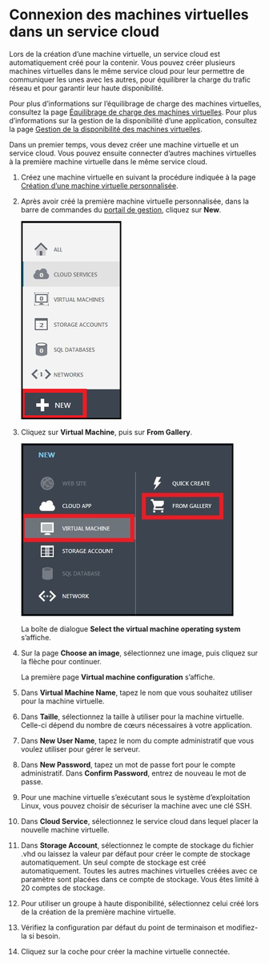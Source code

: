 <properties authors="kathydav" editor="tysonn" manager="donaldg" />

# Connexion des machines virtuelles dans un service cloud

Lors de la création d’une machine virtuelle, un service cloud est automatiquement créé pour la contenir. Vous pouvez créer plusieurs machines virtuelles dans le même service cloud pour leur permettre de communiquer les unes avec les autres, pour équilibrer la charge du trafic réseau et pour garantir leur haute disponibilité.

Pour plus d’informations sur l’équilibrage de charge des machines virtuelles, consultez la page [Équilibrage de charge des machines virtuelles][Équilibrage de charge des machines virtuelles]. Pour plus d’informations sur la gestion de la disponibilité d’une application, consultez la page [Gestion de la disponibilité des machines virtuelles][Gestion de la disponibilité des machines virtuelles].

Dans un premier temps, vous devez créer une machine virtuelle et un service cloud. Vous pouvez ensuite connecter d’autres machines virtuelles à la première machine virtuelle dans le même service cloud.

1.  Créez une machine virtuelle en suivant la procédure indiquée à la page [Création d’une machine virtuelle personnalisée][Création d’une machine virtuelle personnalisée].

2.  Après avoir créé la première machine virtuelle personnalisée, dans la barre de commandes du [portail de gestion][portail de gestion], cliquez sur **New**.

    ![Création d’une machine virtuelle][Création d’une machine virtuelle]

3.  Cliquez sur **Virtual Machine**, puis sur **From Gallery**.

    ![Création d’une machine virtuelle personnalisée][1]

    La boîte de dialogue **Select the virtual machine operating system** s’affiche.

4.  Sur la page **Choose an image**, sélectionnez une image, puis cliquez sur la flèche pour continuer.

    La première page **Virtual machine configuration** s’affiche.

5.  Dans **Virtual Machine Name**, tapez le nom que vous souhaitez utiliser pour la machine virtuelle.

6.  Dans **Taille**, sélectionnez la taille à utiliser pour la machine virtuelle. Celle-ci dépend du nombre de cœurs nécessaires à votre application.

7.  Dans **New User Name**, tapez le nom du compte administratif que vous voulez utiliser pour gérer le serveur.

8.  Dans **New Password**, tapez un mot de passe fort pour le compte administratif. Dans **Confirm Password**, entrez de nouveau le mot de passe.

9.  Pour une machine virtuelle s’exécutant sous le système d’exploitation Linux, vous pouvez choisir de sécuriser la machine avec une clé SSH.

10. Dans **Cloud Service**, sélectionnez le service cloud dans lequel placer la nouvelle machine virtuelle.

11. Dans **Storage Account**, sélectionnez le compte de stockage du fichier .vhd ou laissez la valeur par défaut pour créer le compte de stockage automatiquement. Un seul compte de stockage est créé automatiquement. Toutes les autres machines virtuelles créées avec ce paramètre sont placées dans ce compte de stockage. Vous êtes limité à 20 comptes de stockage.

12. Pour utiliser un groupe à haute disponibilité, sélectionnez celui créé lors de la création de la première machine virtuelle.

13. Vérifiez la configuration par défaut du point de terminaison et modifiez-la si besoin.

14. Cliquez sur la coche pour créer la machine virtuelle connectée.

  [Équilibrage de charge des machines virtuelles]: ../../articles/load-balance-virtual-machines/
  [Gestion de la disponibilité des machines virtuelles]: ../../articles/manage-availability-virtual-machines/
  [Création d’une machine virtuelle personnalisée]: ../../articles/virtual-machines-create-custom/
  [portail de gestion]: http://manage.windowsazure.com
  [Création d’une machine virtuelle]: ./media/howto-connect-vm-cloud-service/Create.png
  [1]: ./media/howto-connect-vm-cloud-service/CreateNew.png
